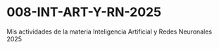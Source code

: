 # 008-INT-ART-Y-RN-2025
Mis actividades de la materia Inteligencia Artificial y Redes Neuronales 2025
